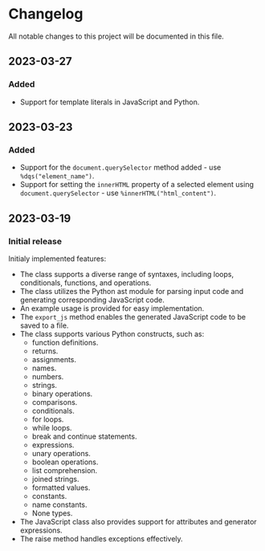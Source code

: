 # Changelog

All notable changes to this project will be documented in this file.

## 2023-03-27

### Added
- Support for template literals in JavaScript and Python.

## 2023-03-23

### Added
- Support for the `document.querySelector` method added - use `%dqs("element_name")`.
- Support for setting the `innerHTML` property of a selected element using `document.querySelector` - use `%innerHTML("html_content")`.


## 2023-03-19
### Initial release
Initialy implemented features:
- The class supports a diverse range of syntaxes, including loops, conditionals, functions, and operations.
- The class utilizes the Python ast module for parsing input code and generating corresponding JavaScript code.
- An example usage is provided for easy implementation.
- The `export_js` method enables the generated JavaScript code to be saved to a file.
- The class supports various Python constructs, such as:
  - function definitions.
  - returns.
  - assignments.
  - names.
  - numbers.
  - strings.
  - binary operations.
  - comparisons.
  - conditionals.
  - for loops.
  - while loops.
  - break and continue statements.
  - expressions.
  - unary operations.
  - boolean operations.
  - list comprehension.
  - joined strings.
  - formatted values.
  - constants.
  - name constants.
  - None types.
- The JavaScript class also provides support for attributes and generator expressions.
- The raise method handles exceptions effectively.
